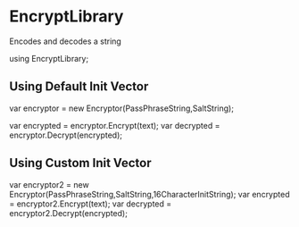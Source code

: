 # EncryptLibrary
 Encodes and decodes a string

using EncryptLibrary;
## Using Default Init Vector
var encryptor = new Encryptor(PassPhraseString,SaltString);

 var encrypted = encryptor.Encrypt(text);
 var decrypted = encryptor.Decrypt(encrypted);

## Using Custom Init Vector
var encryptor2 = new Encryptor(PassPhraseString,SaltString,16CharacterInitString);
var encrypted = encryptor2.Encrypt(text);
 var decrypted = encryptor2.Decrypt(encrypted);

